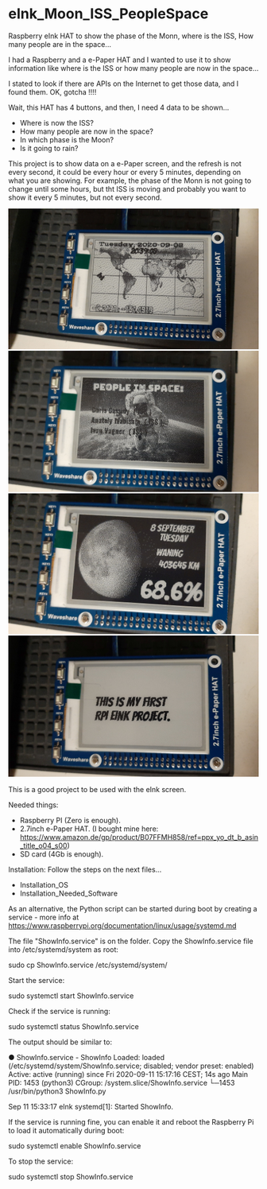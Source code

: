# eInk_Moon_ISS_PeopleSpace
Raspberry eInk HAT to show the phase of the Monn, where is the ISS, How many people are in the space...


I had a Raspberry and a e-Paper HAT and I wanted to use it to show information like where is the ISS or how many people are now in the space...

I stated to look if there are APIs on the Internet to get those data, and I found them.
OK, gotcha !!!!

Wait, this HAT has 4 buttons, and then, I need 4 data to be shown...

- Where is now the ISS?
- How many people are now in the space?
- In which phase is the Moon?
- Is it going to rain?

This project is to show data on a e-Paper screen, and the refresh is not every second, it could be every hour or every 5 minutes, depending on what you are showing.
For example, the phase of the Monn is not going to change until some hours, but tht ISS is moving and probably you want to show it every 5 minutes, but not every second.

![Alt text](ISS.jpg?raw=true "Where is the ISS")
![Alt text](People_Space.jpg?raw=true "Who is on the Space?")
![Alt text](Moon_phase.jpg?raw=true "Moon Phase")
![Alt text](Message.jpg?raw=true "Message")

This is a good project to be used with the eInk screen.


Needed things:
- Raspberry PI (Zero is enough).
- 2.7inch e-Paper HAT. (I bought mine here: https://www.amazon.de/gp/product/B07FFMH858/ref=ppx_yo_dt_b_asin_title_o04_s00)
- SD card (4Gb is enough).


Installation:
Follow the steps on the next files...
- Installation_OS
- Installation_Needed_Software

As an alternative, the Python script can be started during boot by creating a service - more info at https://www.raspberrypi.org/documentation/linux/usage/systemd.md

The file "ShowInfo.service" is on the folder.
Copy the ShowInfo.service file into /etc/systemd/system as root:

sudo cp ShowInfo.service /etc/systemd/system/

Start the service:

sudo systemctl start ShowInfo.service

Check if the service is running:

sudo systemctl status ShowInfo.service

The output should be similar to:

● ShowInfo.service - ShowInfo
Loaded: loaded (/etc/systemd/system/ShowInfo.service; disabled; vendor preset: enabled)
Active: active (running) since Fri 2020-09-11 15:17:16 CEST; 14s ago
Main PID: 1453 (python3)
CGroup: /system.slice/ShowInfo.service
└─1453 /usr/bin/python3 ShowInfo.py

Sep 11 15:33:17 eInk systemd[1]: Started ShowInfo.


If the service is running fine, you can enable it and reboot the Raspberry Pi to load it automatically during boot:

sudo systemctl enable ShowInfo.service

To stop the service:

sudo systemctl stop ShowInfo.service

